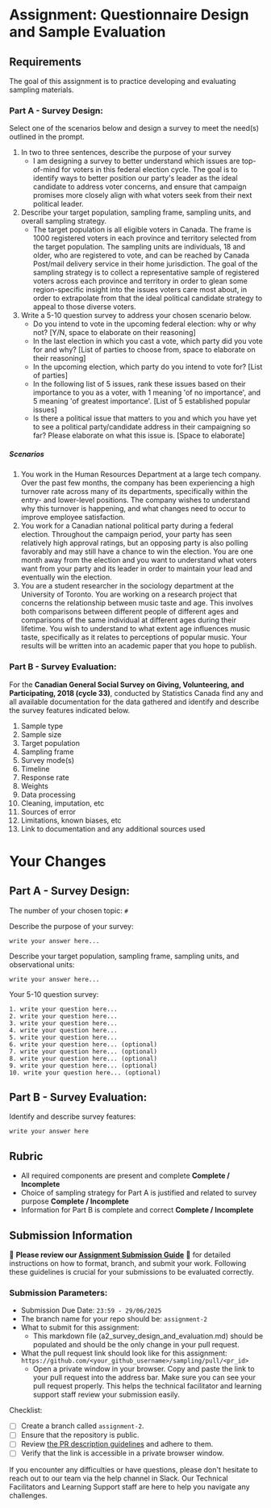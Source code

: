 # Assignment: Questionnaire Design and Sample Evaluation

## Requirements

The goal of this assignment is to practice developing and evaluating sampling materials.

### Part A - Survey Design:

Select one of the scenarios below and design a survey to meet the need(s) outlined in the prompt.

1. In two to three sentences, describe the purpose of your survey
   - I am designing a survey to better understand which issues are top-of-mind for voters in this federal election cycle. The goal is to identify ways to better position our party's leader as the ideal candidate to address voter concerns, and ensure that campaign promises more closely align with what voters seek from their next political leader.
2. Describe your target population, sampling frame, sampling units, and overall sampling strategy.
   - The target population is all eligible voters in Canada. The frame is 1000 registered voters in each province and territory selected from the target population. The sampling units are individuals, 18 and older, who are registered to vote, and can be reached by Canada Post/mail delivery service in their home jurisdiction. The goal of the sampling strategy is to collect a representative sample of registered voters across each province and territory in order to glean some region-specific insight into the issues voters care most about, in order to extrapolate from that the ideal political candidate strategy to appeal to those diverse voters.
3. Write a 5-10 question survey to address your chosen scenario below.
   - Do you intend to vote in the upcoming federal election: why or why not? [Y/N, space to elaborate on their reasoning]
   - In the last election in which you cast a vote, which party did you vote for and why? [List of parties to choose from, space to elaborate on their reasoning]
   - In the upcoming election, which party do you intend to vote for? [List of parties]
   - In the following list of 5 issues, rank these issues based on their importance to you as a voter, with 1 meaning 'of no importance', and 5 meaning 'of greatest importance'. [List of 5 established popular issues]
   - Is there a political issue that matters to you and which you have yet to see a political party/candidate address in their campaigning so far? Please elaborate on what this issue is. [Space to elaborate]

##### Scenarios

1. You work in the Human Resources Department at a large tech company. Over the past few months, the company has been experiencing a high turnover rate across many of its departments, specifically within the entry- and lower-level positions. The company wishes to understand why this turnover is happening, and what changes need to occur to improve employee satisfaction.
2. You work for a Canadian national political party during a federal election. Throughout the campaign period, your party has seen relatively high approval ratings, but an opposing party is also polling favorably and may still have a chance to win the election. You are one month away from the election and you want to understand what voters want from your party and its leader in order to maintain your lead and eventually win the election.
3. You are a student researcher in the sociology department at the University of Toronto. You are working on a research project that concerns the relationship between music taste and age. This involves both comparisons between different people of different ages and comparisons of the same individual at different ages during their lifetime. You wish to understand to what extent age influences music taste, specifically as it relates to perceptions of popular music. Your results will be written into an academic paper that you hope to publish.

### Part B - Survey Evaluation:

For the **Canadian General Social Survey on Giving, Volunteering, and Participating, 2018 (cycle 33)**, conducted by Statistics Canada find any and all available documentation for the data gathered and identify and describe the survey features indicated below.

1. Sample type
2. Sample size
3. Target population
4. Sampling frame
5. Survey mode(s)
6. Timeline
7. Response rate
8. Weights
9. Data processing
10. Cleaning, imputation, etc
11. Sources of error
12. Limitations, known biases, etc
13. Link to documentation and any additional sources used

# Your Changes

## Part A - Survey Design:

The number of your chosen topic: `#`

Describe the purpose of your survey:

```
write your answer here...
```

Describe your target population, sampling frame, sampling units, and observational units:

```
write your answer here...
```

Your 5-10 question survey:

```
1. write your question here...
2. write your question here...
3. write your question here...
4. write your question here...
5. write your question here...
6. write your question here... (optional)
7. write your question here... (optional)
8. write your question here... (optional)
9. write your question here... (optional)
10. write your question here... (optional)
```

## Part B - Survey Evaluation:

Identify and describe survey features:

```
write your answer here
```

## Rubric

- All required components are present and complete **Complete / Incomplete**
- Choice of sampling strategy for Part A is justified and related to survey purpose **Complete / Incomplete**
- Information for Part B is complete and correct **Complete / Incomplete**

## Submission Information

🚨 **Please review our [Assignment Submission Guide](https://github.com/UofT-DSI/onboarding/blob/main/onboarding_documents/submissions.md)** 🚨 for detailed instructions on how to format, branch, and submit your work. Following these guidelines is crucial for your submissions to be evaluated correctly.

### Submission Parameters:

- Submission Due Date: `23:59 - 29/06/2025`
- The branch name for your repo should be: `assignment-2`
- What to submit for this assignment:
  - This markdown file (a2_survey_design_and_evaluation.md) should be populated and should be the only change in your pull request.
- What the pull request link should look like for this assignment: `https://github.com/<your_github_username>/sampling/pull/<pr_id>`
  - Open a private window in your browser. Copy and paste the link to your pull request into the address bar. Make sure you can see your pull request properly. This helps the technical facilitator and learning support staff review your submission easily.

Checklist:

- [ ] Create a branch called `assignment-2`.
- [ ] Ensure that the repository is public.
- [ ] Review [the PR description guidelines](https://github.com/UofT-DSI/onboarding/blob/main/onboarding_documents/submissions.md#guidelines-for-pull-request-descriptions) and adhere to them.
- [ ] Verify that the link is accessible in a private browser window.

If you encounter any difficulties or have questions, please don't hesitate to reach out to our team via the help channel in Slack. Our Technical Facilitators and Learning Support staff are here to help you navigate any challenges.
